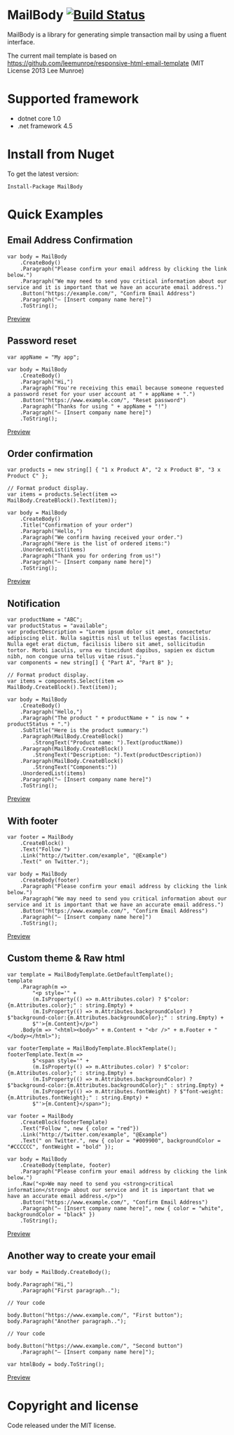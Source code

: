 # MailBody [![Build Status](https://travis-ci.org/doxakis/MailBody.svg?branch=master)](https://travis-ci.org/doxakis/MailBody)
MailBody is a library for generating simple transaction mail by using a fluent interface.

The current mail template is based on https://github.com/leemunroe/responsive-html-email-template
(MIT License 2013 Lee Munroe)

# Supported framework
- dotnet core 1.0
- .net framework 4.5

# Install from Nuget
To get the latest version:
```
Install-Package MailBody
```

# Quick Examples

## Email Address Confirmation
```
var body = MailBody
    .CreateBody()
    .Paragraph("Please confirm your email address by clicking the link below.")
    .Paragraph("We may need to send you critical information about our service and it is important that we have an accurate email address.")
    .Button("https://example.com/", "Confirm Email Address")
    .Paragraph("— [Insert company name here]")
    .ToString();
```

[Preview](https://cdn.rawgit.com/doxakis/MailBody/master/src/Example/Output/EmailAddressConfirmation.html)

## Password reset
```
var appName = "My app";

var body = MailBody
    .CreateBody()
    .Paragraph("Hi,")
    .Paragraph("You're receiving this email because someone requested a password reset for your user account at " + appName + ".")
    .Button("https://www.example.com/", "Reset password")
    .Paragraph("Thanks for using " + appName + "!")
    .Paragraph("— [Insert company name here]")
    .ToString();
```

[Preview](https://cdn.rawgit.com/doxakis/MailBody/master/src/Example/Output/PasswordReset.html)

## Order confirmation
```
var products = new string[] { "1 x Product A", "2 x Product B", "3 x Product C" };

// Format product display.
var items = products.Select(item => MailBody.CreateBlock().Text(item));
            
var body = MailBody
    .CreateBody()
    .Title("Confirmation of your order")
    .Paragraph("Hello,")
    .Paragraph("We confirm having received your order.")
    .Paragraph("Here is the list of ordered items:")
    .UnorderedList(items)
    .Paragraph("Thank you for ordering from us!")
    .Paragraph("— [Insert company name here]")
    .ToString();
```

[Preview](https://cdn.rawgit.com/doxakis/MailBody/master/src/Example/Output/OrderConfirmation.html)

## Notification
```
var productName = "ABC";
var productStatus = "available";
var productDescription = "Lorem ipsum dolor sit amet, consectetur adipiscing elit. Nulla sagittis nisl ut tellus egestas facilisis. Nulla eget erat dictum, facilisis libero sit amet, sollicitudin tortor. Morbi iaculis, urna eu tincidunt dapibus, sapien ex dictum nibh, non congue urna tellus vitae risus.";
var components = new string[] { "Part A", "Part B" };
            
// Format product display.
var items = components.Select(item => MailBody.CreateBlock().Text(item));
            
var body = MailBody
    .CreateBody()
    .Paragraph("Hello,")
    .Paragraph("The product " + productName + " is now " + productStatus + ".")
    .SubTitle("Here is the product summary:")
    .Paragraph(MailBody.CreateBlock()
        .StrongText("Product name: ").Text(productName))
    .Paragraph(MailBody.CreateBlock()
        .StrongText("Description: ").Text(productDescription))
    .Paragraph(MailBody.CreateBlock()
        .StrongText("Components:"))
    .UnorderedList(items)
    .Paragraph("— [Insert company name here]")
    .ToString();
```

[Preview](https://cdn.rawgit.com/doxakis/MailBody/master/src/Example/Output/Notification.html)

## With footer
```
var footer = MailBody
    .CreateBlock()
    .Text("Follow ")
    .Link("http://twitter.com/example", "@Example")
    .Text(" on Twitter.");

var body = MailBody
    .CreateBody(footer)
    .Paragraph("Please confirm your email address by clicking the link below.")
    .Paragraph("We may need to send you critical information about our service and it is important that we have an accurate email address.")
    .Button("https://www.example.com/", "Confirm Email Address")
    .Paragraph("— [Insert company name here]")
    .ToString();
```

[Preview](https://cdn.rawgit.com/doxakis/MailBody/master/src/Example/Output/Withfooter.html)

## Custom theme & Raw html
```
var template = MailBodyTemplate.GetDefaultTemplate();
template
    .Paragraph(m =>
        "<p style='" +
        (m.IsProperty(() => m.Attributes.color) ? $"color:{m.Attributes.color};" : string.Empty) +
        (m.IsProperty(() => m.Attributes.backgroundColor) ? $"background-color:{m.Attributes.backgroundColor};" : string.Empty) +
        $"'>{m.Content}</p>")
    .Body(m => "<html><body>" + m.Content + "<br />" + m.Footer + "</body></html>");

var footerTemplate = MailBodyTemplate.BlockTemplate();
footerTemplate.Text(m =>
        $"<span style='" +
        (m.IsProperty(() => m.Attributes.color) ? $"color:{m.Attributes.color};" : string.Empty) +
        (m.IsProperty(() => m.Attributes.backgroundColor) ? $"background-color:{m.Attributes.backgroundColor};" : string.Empty) +
        (m.IsProperty(() => m.Attributes.fontWeight) ? $"font-weight:{m.Attributes.fontWeight};" : string.Empty) +
        $"'>{m.Content}</span>");

var footer = MailBody
    .CreateBlock(footerTemplate)
    .Text("Follow ", new { color = "red"})
    .Link("http://twitter.com/example", "@Example")
    .Text(" on Twitter.", new { color = "#009900", backgroundColor = "#CCCCCC", fontWeight = "bold" });
            
var body = MailBody
    .CreateBody(template, footer)
    .Paragraph("Please confirm your email address by clicking the link below.")
    .Raw("<p>We may need to send you <strong>critical information</strong> about our service and it is important that we have an accurate email address.</p>")
    .Button("https://www.example.com/", "Confirm Email Address")
    .Paragraph("— [Insert company name here]", new { color = "white", backgroundColor = "black" })
    .ToString();
```

[Preview](https://cdn.rawgit.com/doxakis/MailBody/master/src/Example/Output/CustomThemeAndRawHtml.html)

## Another way to create your email
```
var body = MailBody.CreateBody();

body.Paragraph("Hi,")
    .Paragraph("First paragraph..");

// Your code

body.Button("https://www.example.com/", "First button");
body.Paragraph("Another paragraph..");

// Your code

body.Button("https://www.example.com/", "Second button")
    .Paragraph("— [Insert company name here]");

var htmlBody = body.ToString();
```

[Preview](https://cdn.rawgit.com/doxakis/MailBody/master/src/Example/Output/AnotherWay.html)

# Copyright and license
Code released under the MIT license.
